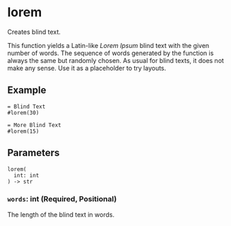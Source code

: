 # lorem

Creates blind text.

This function yields a Latin-like *Lorem Ipsum* blind text with the given number of words. The sequence of words generated by the function is always the same but randomly chosen. As usual for blind texts, it does not make any sense. Use it as a placeholder to try layouts.

## Example

```typst
= Blind Text
#lorem(30)

= More Blind Text
#lorem(15)
```

## Parameters

```
lorem(
  int: int
) -> str
```

### `words`: int (Required, Positional)

The length of the blind text in words.
